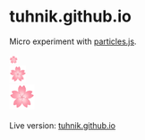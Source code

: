 # tuhnik.github.io

Micro experiment with [particles.js](https://github.com/VincentGarreau/particles.js/).
<br>
<br>
<img src="https://github.com/tuhnik/tuhnik.github.io/blob/master/img/sakura.png" width="15"><br>
<img src="https://github.com/tuhnik/tuhnik.github.io/blob/master/img/sakura.png" width="30"><br>
<img src="https://github.com/tuhnik/tuhnik.github.io/blob/master/img/sakura.png" width="45"><br>
<br>
Live version: [tuhnik.github.io](https://tuhnik.github.io/)

